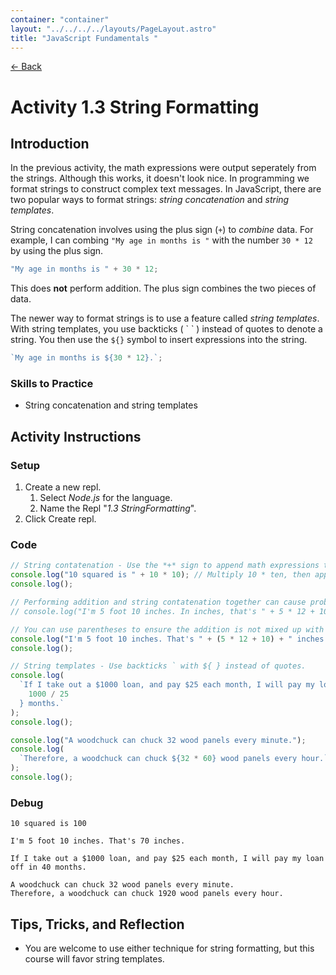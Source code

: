 ```yaml
---
container: "container"
layout: "../../../../layouts/PageLayout.astro"
title: "JavaScript Fundamentals "
---
```


[← Back](../)

# Activity 1.3 String Formatting

## Introduction

In the previous activity, the math expressions were output seperately from the strings. Although this works, it doesn't look nice. In programming we format strings to construct complex text messages. In JavaScript, there are two popular ways to format strings: _string concatenation_ and _string templates_.

String concatenation involves using the plus sign (`+`) to _combine_ data. For example, I can combing `"My age in months is "` with the number `30 * 12` by using the plus sign.

```js
"My age in months is " + 30 * 12;
```

This does **not** perform addition. The plus sign combines the two pieces of data.

The newer way to format strings is to use a feature called _string templates_. With string templates, you use backticks ( \` \` ) instead of quotes to denote a string. You then use the `${}` symbol to insert expressions into the string.

```js
`My age in months is ${30 * 12}.`;
```

### Skills to Practice

- String concatenation and string templates

## Activity Instructions

### Setup

1. Create a new repl.
   1. Select _Node.js_ for the language.
   2. Name the Repl "_1.3 StringFormatting_".
2. Click Create repl.

### Code

```javascript
// String contatenation - Use the *+* sign to append math expressions to strings
console.log("10 squared is " + 10 * 10); // Multiply 10 * ten, then append it to the string.
console.log();

// Performing addition and string contatenation together can cause problems.
// console.log("I'm 5 foot 10 inches. In inches, that's " + 5 * 12 + 10 + " inches.")

// You can use parentheses to ensure the addition is not mixed up with concatenation.
console.log("I'm 5 foot 10 inches. That's " + (5 * 12 + 10) + " inches.");
console.log();

// String templates - Use backticks ` with ${ } instead of quotes.
console.log(
  `If I take out a $1000 loan, and pay $25 each month, I will pay my loan off in ${
    1000 / 25
  } months.`
);
console.log();

console.log("A woodchuck can chuck 32 wood panels every minute.");
console.log(
  `Therefore, a woodchuck can chuck ${32 * 60} wood panels every hour.`
);
console.log();
```

### Debug

```
10 squared is 100

I'm 5 foot 10 inches. That's 70 inches.

If I take out a $1000 loan, and pay $25 each month, I will pay my loan off in 40 months.

A woodchuck can chuck 32 wood panels every minute.
Therefore, a woodchuck can chuck 1920 wood panels every hour.
```

## Tips, Tricks, and Reflection

- You are welcome to use either technique for string formatting, but this course will favor string templates.
